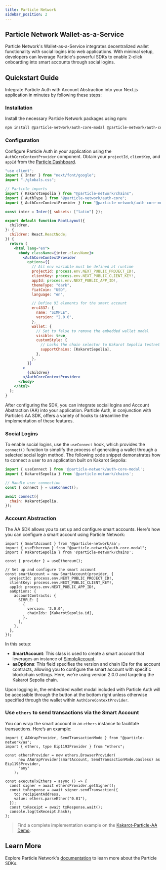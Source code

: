 ```yaml
---
title: Particle Network
sidebar_position: 2
---
```


## Particle Network Wallet-as-a-Service

Particle Network's Wallet-as-a-Service integrates decentralized wallet functionality with social logins into web applications. With minimal setup, developers can leverage Particle's powerful SDKs to enable 2-click onboarding into smart accounts through social logins.

## Quickstart Guide

Integrate Particle Auth with Account Abstraction into your Next.js application in minutes by following these steps:

### Installation

Install the necessary Particle Network packages using npm:

```bash
npm install @particle-network/auth-core-modal @particle-network/auth-core @particle-network/chains @particle-network/aa ethers
```

### Configuration

Configure Particle Auth in your application using the `AuthCoreContextProvider` component. Obtain your `projectId`, `clientKey`, and `appId` from the [Particle Dashboard](https://dashboard.particle.network/).

```jsx
"use client";
import { Inter } from "next/font/google";
import "./globals.css";

// Particle imports
import { KakarotSepolia } from "@particle-network/chains";
import { AuthType } from "@particle-network/auth-core";
import { AuthCoreContextProvider } from "@particle-network/auth-core-modal";

const inter = Inter({ subsets: ["latin"] });

export default function RootLayout({
  children,
}: {
  children: React.ReactNode;
}) {
  return (
    <html lang="en">
      <body className={inter.className}>
        <AuthCoreContextProvider
          options={{
            // All env variable must be defined at runtime
            projectId: process.env.NEXT_PUBLIC_PROJECT_ID!,
            clientKey: process.env.NEXT_PUBLIC_CLIENT_KEY!,
            appId: process.env.NEXT_PUBLIC_APP_ID!,
            themeType: "dark",
            fiatCoin: "USD",
            language: "en",

            // Define UI elements for the smart account
            erc4337: {
              name: "SIMPLE",
              version: "2.0.0",
            },
            wallet: {
              // Set to false to remove the embedded wallet modal
              visible: true,
              customStyle: {
                // Locks the chain selector to Kakarot Sepolia testnet
                supportChains: [KakarotSepolia],
              },
            },
          }}
        >
          {children}
        </AuthCoreContextProvider>
      </body>
    </html>
  );
}

```

After configuring the SDK, you can integrate social logins and Account Abstraction (AA) into your application. Particle Auth, in conjunction with Particle’s AA SDK, offers a variety of hooks to streamline the implementation of these features.

### Social Logins

To enable social logins, use the `useConnect` hook, which provides the `connect()` function to simplify the process of generating a wallet through a selected social login method. The following code snippet demonstrates how to connect a user to an application built on Kakarot Sepolia:

```jsx
import { useConnect } from '@particle-network/auth-core-modal';
import { KakarotSepolia } from '@particle-network/chains';

// Handle user connection
const { connect } = useConnect();

await connect({
  chain: KakarotSepolia,
});

```

### Account Abstraction

The AA SDK allows you to set up and configure smart accounts. Here's how you can configure a smart account using Particle Network:

```tsx
import { SmartAccount } from '@particle-network/aa';
import { useEthereum } from "@particle-network/auth-core-modal";
import { KakarotSepolia } from '@particle-network/chains';

const { provider } = useEthereum();

// Set up and configure the smart account
const smartAccount = new SmartAccount(provider, {
  projectId: process.env.NEXT_PUBLIC_PROJECT_ID!,
  clientKey: process.env.NEXT_PUBLIC_CLIENT_KEY!,
  appId: process.env.NEXT_PUBLIC_APP_ID!,
  aaOptions: {
    accountContracts: {
      SIMPLE: [
        {
          version: '2.0.0',
          chainIds: [KakarotSepolia.id],
        },
      ],
    },
  },
});
```

In this setup:

- **SmartAccount**: This class is used to create a smart account that leverages an instance of [SimpleAccount](https://github.com/eth-infinitism/account-abstraction/blob/develop/contracts/samples/SimpleAccount.sol).
- **aaOptions**: This field specifies the version and chain IDs for the account contracts, allowing you to configure the smart account with specific blockchain settings. Here, we're using version 2.0.0 and targeting the Kakarot Sepolia chain.

Upon logging in, the embedded wallet modal included with Particle Auth will be accessible through the button at the bottom right unless otherwise specified through the wallet within `AuthCoreContextProvider`.

### Use `ethers` to send transactions via the Smart Account

You can wrap the smart account in an `ethers` instance to facilitate transactions. Here’s an example:

```tsx
import { AAWrapProvider, SendTransactionMode } from "@particle-network/aa";
import { ethers, type Eip1193Provider } from "ethers";

const ethersProvider = new ethers.BrowserProvider(
      new AAWrapProvider(smartAccount, SendTransactionMode.Gasless) as Eip1193Provider,
      "any"
    );
    
const executeTxEthers = async () => {
  const signer = await ethersProvider.getSigner();
  const txResponse = await signer.sendTransaction({
    to: recipientAddress,
    value: ethers.parseEther("0.01"),
  });
  const txReceipt = await txResponse.wait();
  console.log(txReceipt.hash);
};
```

> Find a complete implementation example on the [Kakarot-Particle-AA Demo](https://github.com/Particle-Network/kakarot-auth-aa-demo/blob/main/kakarot-particle-aa-nextjs/src/app/page.tsx).

## Learn More

Explore Particle Network's [documentation](https://docs.particle.network/) to learn more about the Particle SDKs.